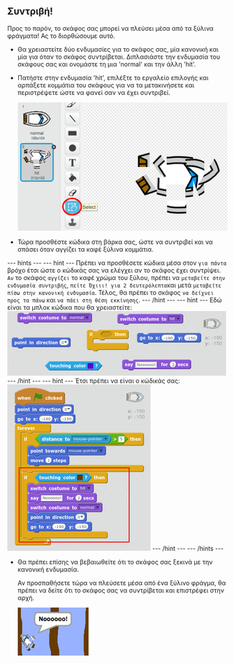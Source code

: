 ## Συντριβή!

Προς το παρόν, το σκάφος σας μπορεί να πλεύσει μέσα από τα ξύλινα φράγματα! Ας το διορθώσουμε αυτό.

+ Θα χρειαστείτε δύο ενδυμασίες για το σκάφος σας, μία κανονική και μία για όταν το σκάφος συντρίβεται. Διπλασιάστε την ενδυμασία του σκάφους σας και ονομάστε τη μια 'normal' και την άλλη 'hit'.

+ Πατήστε στην ενδυμασία 'hit', επιλέξτε το εργαλείο επιλογής και αρπάξετε κομμάτια του σκάφους για να τα μετακινήσετε και περιστρέψετε ώστε να φανεί σαν να έχει συντριβεί.
    
    ![στιγμιότυπο](images/boat-hit-costume.png)

+ Τώρα προσθέστε κώδικα στη βάρκα σας, ώστε να συντριβεί και να σπάσει όταν αγγίζει τα καφέ ξύλινα κομμάτια.

\--- hints \--- \--- hint \--- Πρέπει να προσθέσετε κώδικα μέσα στον `για πάντα` βρόχο έτσι ώστε ο κώδικάς σας να ελέγχει αν το σκάφος έχει συντρίψει. `Αν` το σκάφος `αγγίζει` το καφέ χρώμα του ξύλου, πρέπει να `μεταβείτε στην ενδυμασία συντριβής`, `πείτε Όχιιι! για 2 δευτερόλεπτα`και μετά `μεταβείτε πίσω στην κανονική ενδυμασία`. Τέλος, θα πρέπει το σκάφος `να δείχνει προς τα πάνω` και `να πάει στη θέση εκκίνησης`. \--- /hint \--- \--- hint \--- Εδώ είναι τα μπλοκ κώδικα που θα χρειαστείτε: ![screenshot](images/boat-hit-blocks.png) \--- /hint \--- \--- hint \--- Έτσι πρέπει να είναι ο κώδικάς σας: ![screenshot](images/boat-hit-code.png) \--- /hint \--- \--- /hints \---

+ Θα πρέπει επίσης να βεβαιωθείτε ότι το σκάφος σας ξεκινά με την κανονική ενδυμασία.
    
    Αν προσπαθήσετε τώρα να πλεύσετε μέσα από ένα ξύλινο φράγμα, θα πρέπει να δείτε ότι το σκάφος σας να συντρίβεται και επιστρέφει στην αρχή.
    
    ![στιγμιότυπο](images/boat-crash.png)